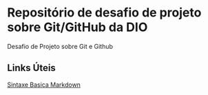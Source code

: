 # Repositório de desafio de projeto sobre Git/GitHub da DIO
Desafio de Projeto sobre Git e Github

## Links Úteis
[Sintaxe Basica Markdown](https://www.markdownguide.org/basic-syntax/)

